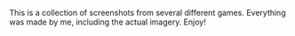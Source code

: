 This is a collection of screenshots from several different games. Everything was made by me, including the actual imagery. Enjoy!
